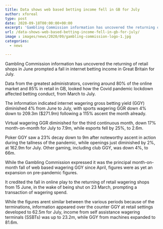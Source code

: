 ```yaml
---
title: Data shows web based betting income fell in GB for July
author: xforeal 
type: post
date: 2020-09-18T00:00:00+00:00
excerpt: 'Gambling Commission information has uncovered the returning of retail shops in June prompted a fall in internet betting income in Great Britain for July '
url: /data-shows-web-based-betting-income-fell-in-gb-for-july/
image : images/news/2020/09/gambling-commission-logo-1.jpg
categories:
  - news

---
```

Gambling Commission information has uncovered the returning of retail shops in June prompted a fall in internet betting income in Great Britain for July. 

Data from the greatest administrators, covering around 80&percnt; of the online market and 85&percnt; in retail in GB, looked how the Covid pandemic lockdown affected betting conduct, from March to July. 

The information indicated internet wagering gross betting yield (GGY) diminished 4&percnt; from June to July, with sports wagering GGR down 4&percnt; down to 209.3m ($271.9m) following a 115&percnt; ascent the month already. 

Virtual wagering GGR diminished for the third continuous month, down 17&percnt; month-on-month for July to 7.9m, while esports fell by 25&percnt;, to 2.6m. 

Poker GGY saw a 23&percnt; decay down to 9m after noteworthy ascent in action during the tallness of the pandemic, while openings just diminished by 2&percnt;, at 162.9m for July. Other gaming, including club GGY, was down 4&percnt;, to 66m. 

While the Gambling Commission expressed it was the principal month-on-month fall of web based wagering GGY since April, figures were as yet an expansion on pre-pandemic figures. 

It credited the fall in online play to the returning of retail wagering shops from 15 June, in the wake of being shut on 23 March, prompting a transaction of wagering spend. 

While the figures arent similar between the various periods because of the terminations, information appeared over the counter GGY at retail settings developed to 62.5m for July, income from self assistance wagering terminals (SSBTs) was up to 23.2m, while GGY from machines expanded to 81.6m.